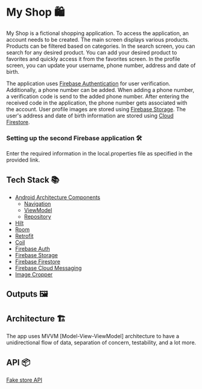 # My Shop 🛍

My Shop is a fictional shopping application. To access the application, an account needs to be created. The main screen displays various products. Products can be filtered based on categories. In the search screen, you can search for any desired product. You can add your desired product to favorites and quickly access it from the favorites screen. In the profile screen, you can update your username, phone number, address and date of birth.

The application uses [Firebase Authentication](https://firebase.google.com/docs/auth) for user verification. Additionally, a phone number can be added. When adding a phone number, a verification code is send to the added phone number. After entering the received code in the application, the phone number gets associated with the account. User profile images are stored using [Firebase Storage](https://firebase.google.com/docs/storage). The user's address and date of birth information are stored using [Cloud Firestore](https://firebase.google.com/docs/firestore).

### <b>Setting up the second Firebase application</b> 🛠

Enter the required information in the local.properties file as specified in the provided link.


 
## Tech Stack 📚

* [Android Architecture Components](https://developer.android.com/topic/architecture)
    * [Navigation](https://developer.android.com/guide/navigation)
    * [ViewModel](https://developer.android.com/topic/libraries/architecture/viewmodel)
    * [Repository](https://developer.android.com/topic/architecture/data-layer?hl=en)
* [Hilt](https://developer.android.com/training/dependency-injection/hilt-android)
* [Room](https://developer.android.com/training/data-storage/room)
* [Retrofit](https://github.com/square/retrofit)
* [Coil](https://github.com/coil-kt/coil)
* [Firebase Auth](https://firebase.google.com/docs/auth)
* [Firebase Storage](https://firebase.google.com/docs/storage?hl=en)
* [Firebase Firestore](https://firebase.google.com/docs/firestore?hl=en)
* [Firebase Cloud Messaging](https://firebase.google.com/docs/cloud-messaging)
* [Image Cropper](https://github.com/mr0xf00/easycrop)

## Outputs 🖼

## Architecture 🏗
The app uses MVVM [Model-View-ViewModel] architecture to have a unidirectional flow of data, separation of concern, testability, and a lot more.


## API 📦
[Fake store API](https://fakestoreapi.com/)

